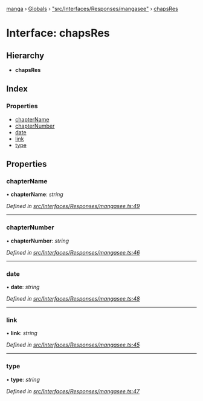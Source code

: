 [manga](../README.md) › [Globals](../globals.md) › ["src/Interfaces/Responses/mangasee"](../modules/_src_interfaces_responses_mangasee_.md) › [chapsRes](_src_interfaces_responses_mangasee_.chapsres.md)

# Interface: chapsRes

## Hierarchy

* **chapsRes**

## Index

### Properties

* [chapterName](_src_interfaces_responses_mangasee_.chapsres.md#chaptername)
* [chapterNumber](_src_interfaces_responses_mangasee_.chapsres.md#chapternumber)
* [date](_src_interfaces_responses_mangasee_.chapsres.md#date)
* [link](_src_interfaces_responses_mangasee_.chapsres.md#link)
* [type](_src_interfaces_responses_mangasee_.chapsres.md#type)

## Properties

###  chapterName

• **chapterName**: *string*

*Defined in [src/Interfaces/Responses/mangasee.ts:49](https://github.com/tushar1210/manga-node/blob/3ac409b/src/Interfaces/Responses/mangasee.ts#L49)*

___

###  chapterNumber

• **chapterNumber**: *string*

*Defined in [src/Interfaces/Responses/mangasee.ts:46](https://github.com/tushar1210/manga-node/blob/3ac409b/src/Interfaces/Responses/mangasee.ts#L46)*

___

###  date

• **date**: *string*

*Defined in [src/Interfaces/Responses/mangasee.ts:48](https://github.com/tushar1210/manga-node/blob/3ac409b/src/Interfaces/Responses/mangasee.ts#L48)*

___

###  link

• **link**: *string*

*Defined in [src/Interfaces/Responses/mangasee.ts:45](https://github.com/tushar1210/manga-node/blob/3ac409b/src/Interfaces/Responses/mangasee.ts#L45)*

___

###  type

• **type**: *string*

*Defined in [src/Interfaces/Responses/mangasee.ts:47](https://github.com/tushar1210/manga-node/blob/3ac409b/src/Interfaces/Responses/mangasee.ts#L47)*
